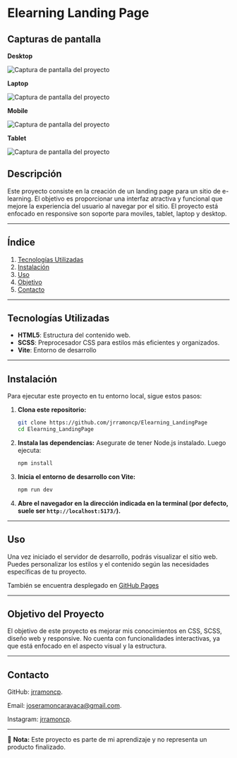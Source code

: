 # Elearning Landing Page

## Capturas de pantalla

**Desktop**

![Captura de pantalla del proyecto](/public/screenshots/desktop-screenshot.png)

**Laptop**

![Captura de pantalla del proyecto](/public/screenshots/laptop-screenshot.png)

**Mobile**

![Captura de pantalla del proyecto](/public/screenshots/mobile-screenshot.png)

**Tablet**

![Captura de pantalla del proyecto](/public/screenshots/tablet-screenshot.png)


## Descripción

Este proyecto consiste en la creación de un landing page para un sitio de e-learning. El objetivo es proporcionar una interfaz atractiva y funcional que mejore la experiencia del usuario al navegar por el sitio. El proyecto está enfocado en responsive son soporte para moviles, tablet, laptop y desktop.

---

## Índice

1. [Tecnologías Utilizadas](#tecnologías-utilizadas)
2. [Instalación](#instalación)
3. [Uso](#uso)
5. [Objetivo](#cobjetivo)
6. [Contacto](#contacto)

---

## Tecnologías Utilizadas

- **HTML5**: Estructura del contenido web.
- **SCSS**: Preprocesador CSS para estilos más eficientes y organizados.
- **Vite**: Entorno de desarrollo

---
## Instalación

Para ejecutar este proyecto en tu entorno local, sigue estos pasos:

1. **Clona este repositorio:**
   ```sh
   git clone https://github.com/jrramoncp/Elearning_LandingPage
   cd Elearning_LandingPage
   ```

2. **Instala las dependencias:**
Asegurate de tener Node.js instalado. Luego ejecuta:
   ```sh
   npm install
   ```

3. **Inicia el entorno de desarrollo con Vite:**
   ```sh
   npm run dev
   ```

4. **Abre el navegador en la dirección indicada en la terminal (por defecto, suele ser `http://localhost:5173/`).**

---

## Uso

Una vez iniciado el servidor de desarrollo, podrás visualizar el sitio web. Puedes personalizar los estilos y el contenido según las necesidades específicas de tu proyecto.

También se encuentra desplegado en [GitHub Pages](https://jrramoncp.github.io/Elearning_LandingPage/)

---

## Objetivo del Proyecto

El objetivo de este proyecto es mejorar mis conocimientos en CSS, SCSS, diseño web y responsive. No cuenta con funcionalidades interactivas, ya que está enfocado en el aspecto visual y la estructura. 

--- 

## Contacto

GitHub: [jrramoncp](https://github.com/jrramoncp).

Email: joseramoncaravaca@gmail.com.

Instagram: [jrramoncp](https://www.instagram.com/jrramoncp).


---

📌 **Nota:** Este proyecto es parte de mi aprendizaje y no representa un producto finalizado.